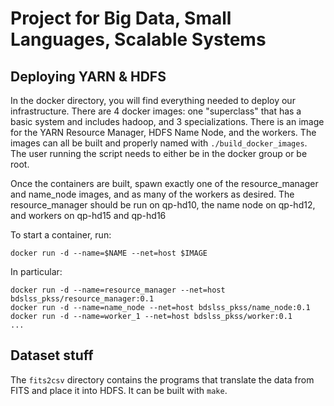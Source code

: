 # Project for Big Data, Small Languages, Scalable Systems

## Deploying YARN & HDFS
In the docker directory, you will find everything needed to deploy our
infrastructure.  There are 4 docker images: one "superclass" that has a basic
system and includes hadoop, and 3 specializations.  There is an image for the
YARN Resource Manager, HDFS Name Node, and the workers.  The images can all be
built and properly named with `./build_docker_images`. The user running the
script needs to either be in the docker group or be root.

Once the containers are built, spawn exactly one of the resource_manager and
name_node images, and as many of the workers as desired.  The resource_manager
should be run on qp-hd10, the name node on qp-hd12, and workers on qp-hd15 and
qp-hd16

To start a container, run:
```
docker run -d --name=$NAME --net=host $IMAGE
```
In particular:
```
docker run -d --name=resource_manager --net=host bdslss_pkss/resource_manager:0.1
docker run -d --name=name_node --net=host bdslss_pkss/name_node:0.1
docker run -d --name=worker_1 --net=host bdslss_pkss/worker:0.1
...
```


## Dataset stuff

The `fits2csv` directory contains the programs that translate the data from
FITS and place it into HDFS.  It can be built with `make`.
